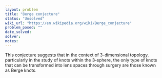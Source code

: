 ```yaml
---
layout: problem
title: "Berge conjecture"
status: "Unsolved"
wiki_url: "https://en.wikipedia.org/wiki/Berge_conjecture"
problem_posed: ""
date_solved:
solver:
notes:
---
```

This conjecture suggests that in the context of 3-dimensional topology, particularly in the study of knots within the 3-sphere, the only type of knots that can be transformed into lens spaces through surgery are those known as Berge knots.